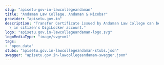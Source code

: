 ```yaml
---
slug: "apisetu-gov-in-lawcollegeandaman"
title: "Andaman Law College, Andaman & Nicobar"
provider: "apisetu.gov.in"
description: "Transfer Certificate issued by Andaman Law College can be downloaded\
  \ in citizen's DigiLocker account."
logo: "apisetu.gov.in-lawcollegeandaman-logo.svg"
logoMediaType: "image/svg+xml"
tags:
- "open_data"
stubs: "apisetu.gov.in-lawcollegeandaman-stubs.json"
swagger: "apisetu.gov.in-lawcollegeandaman-swagger.json"
---
```

